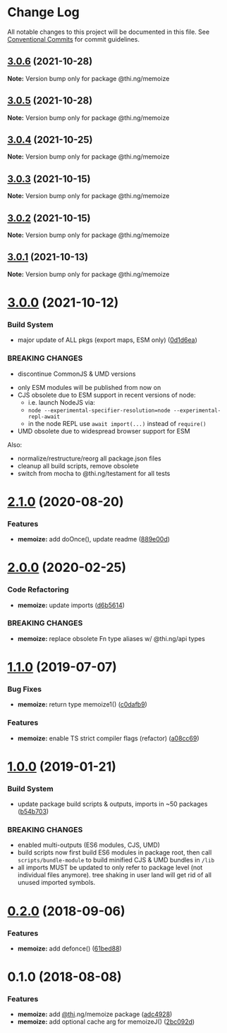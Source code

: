 # Change Log

All notable changes to this project will be documented in this file.
See [Conventional Commits](https://conventionalcommits.org) for commit guidelines.

## [3.0.6](https://github.com/thi-ng/umbrella/compare/@thi.ng/memoize@3.0.5...@thi.ng/memoize@3.0.6) (2021-10-28)

**Note:** Version bump only for package @thi.ng/memoize





## [3.0.5](https://github.com/thi-ng/umbrella/compare/@thi.ng/memoize@3.0.4...@thi.ng/memoize@3.0.5) (2021-10-28)

**Note:** Version bump only for package @thi.ng/memoize





## [3.0.4](https://github.com/thi-ng/umbrella/compare/@thi.ng/memoize@3.0.3...@thi.ng/memoize@3.0.4) (2021-10-25)

**Note:** Version bump only for package @thi.ng/memoize





## [3.0.3](https://github.com/thi-ng/umbrella/compare/@thi.ng/memoize@3.0.2...@thi.ng/memoize@3.0.3) (2021-10-15)

**Note:** Version bump only for package @thi.ng/memoize





## [3.0.2](https://github.com/thi-ng/umbrella/compare/@thi.ng/memoize@3.0.1...@thi.ng/memoize@3.0.2) (2021-10-15)

**Note:** Version bump only for package @thi.ng/memoize





## [3.0.1](https://github.com/thi-ng/umbrella/compare/@thi.ng/memoize@3.0.0...@thi.ng/memoize@3.0.1) (2021-10-13)

**Note:** Version bump only for package @thi.ng/memoize





# [3.0.0](https://github.com/thi-ng/umbrella/compare/@thi.ng/memoize@2.1.21...@thi.ng/memoize@3.0.0) (2021-10-12)


### Build System

* major update of ALL pkgs (export maps, ESM only) ([0d1d6ea](https://github.com/thi-ng/umbrella/commit/0d1d6ea9fab2a645d6c5f2bf2591459b939c09b6))


### BREAKING CHANGES

* discontinue CommonJS & UMD versions

- only ESM modules will be published from now on
- CJS obsolete due to ESM support in recent versions of node:
  - i.e. launch NodeJS via:
  - `node --experimental-specifier-resolution=node --experimental-repl-await`
  - in the node REPL use `await import(...)` instead of `require()`
- UMD obsolete due to widespread browser support for ESM

Also:
- normalize/restructure/reorg all package.json files
- cleanup all build scripts, remove obsolete
- switch from mocha to @thi.ng/testament for all tests






#  [2.1.0](https://github.com/thi-ng/umbrella/compare/@thi.ng/memoize@2.0.19...@thi.ng/memoize@2.1.0) (2020-08-20) 

###  Features 

- **memoize:** add doOnce(), update readme ([889e00d](https://github.com/thi-ng/umbrella/commit/889e00d0376cda39f2a7e5848780bdf26f5fc5ca)) 

#  [2.0.0](https://github.com/thi-ng/umbrella/compare/@thi.ng/memoize@1.1.8...@thi.ng/memoize@2.0.0) (2020-02-25) 

###  Code Refactoring 

- **memoize:** update imports ([d6b5614](https://github.com/thi-ng/umbrella/commit/d6b56148ec3ab36f97bc3fce94d7c49a74e81e96)) 

###  BREAKING CHANGES 

- **memoize:** replace obsolete Fn type aliases w/ @thi.ng/api types 

#  [1.1.0](https://github.com/thi-ng/umbrella/compare/@thi.ng/memoize@1.0.9...@thi.ng/memoize@1.1.0) (2019-07-07) 

###  Bug Fixes 

- **memoize:** return type memoize1() ([c0dafb9](https://github.com/thi-ng/umbrella/commit/c0dafb9)) 

###  Features 

- **memoize:** enable TS strict compiler flags (refactor) ([a08cc69](https://github.com/thi-ng/umbrella/commit/a08cc69)) 

#  [1.0.0](https://github.com/thi-ng/umbrella/compare/@thi.ng/memoize@0.2.6...@thi.ng/memoize@1.0.0) (2019-01-21) 

###  Build System 

- update package build scripts & outputs, imports in ~50 packages ([b54b703](https://github.com/thi-ng/umbrella/commit/b54b703)) 

###  BREAKING CHANGES 

- enabled multi-outputs (ES6 modules, CJS, UMD) 
- build scripts now first build ES6 modules in package root, then call   `scripts/bundle-module` to build minified CJS & UMD bundles in `/lib` 
- all imports MUST be updated to only refer to package level   (not individual files anymore). tree shaking in user land will get rid of   all unused imported symbols. 

#  [0.2.0](https://github.com/thi-ng/umbrella/compare/@thi.ng/memoize@0.1.2...@thi.ng/memoize@0.2.0) (2018-09-06) 

###  Features 

- **memoize:** add defonce() ([61bed88](https://github.com/thi-ng/umbrella/commit/61bed88)) 

#  0.1.0 (2018-08-08) 

###  Features 

- **memoize:** add [@thi](https://github.com/thi).ng/memoize package ([adc4928](https://github.com/thi-ng/umbrella/commit/adc4928)) 
- **memoize:** add optional cache arg for memoizeJ() ([2bc092d](https://github.com/thi-ng/umbrella/commit/2bc092d))
